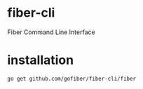 # fiber-cli
Fiber Command Line Interface

# installation
```bash
go get github.com/gofiber/fiber-cli/fiber
```
